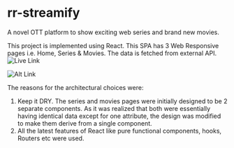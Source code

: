 # rr-streamify
A novel OTT platform to show exciting web series and brand new movies.

This project is implemented using React. This SPA has 3 Web Responsive pages i.e. Home, Series & Movies. The data is fetched from external API.
![Live Link](https://safe-escarpment-90366.herokuapp.com/pages/home)

![Alt Link](https://github.com/venky4c/rr-streamify/blob/master/dist/src/RRStreamify.gif)


The reasons for the architectural choices were:
1. Keep it DRY. The series and movies pages were initially designed to be 2 separate components. As it was realized that both were essentially having identical data except for one attribute, the design was modified to make them derive from a single component.
2. All the latest features of React like pure functional components, hooks, Routers etc were used.



